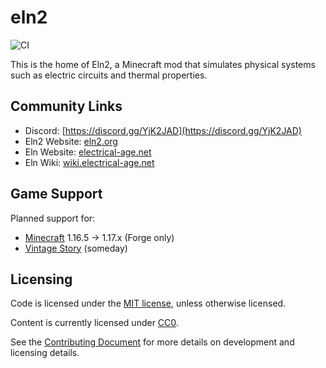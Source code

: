 # eln2
![CI](https://github.com/eln2/eln2/workflows/CI/badge.svg)

This is the home of Eln2, a Minecraft mod that simulates physical systems such as electric circuits and thermal properties.

## Community Links

* Discord: [https://discord.gg/YjK2JAD](https://discord.gg/YjK2JAD)
* Eln2 Website: [eln2.org](https://eln2.org)
* Eln Website: [electrical-age.net](https://electrical-age.net)
* Eln Wiki: [wiki.electrical-age.net](https://wiki.electrical-age.net)

## Game Support

Planned support for:

* [Minecraft](https://minecraft.net) 1.16.5 → 1.17.x (Forge only)
* [Vintage Story](https://www.vintagestory.at/) (someday)

## Licensing

Code is licensed under the [MIT license](LICENSE.md), unless otherwise licensed.

Content is currently licensed under [CC0](https://creativecommons.org/share-your-work/public-domain/cc0/).

See the [Contributing Document](docs/CONTRIBUTING.md) for more details on development and licensing details.
